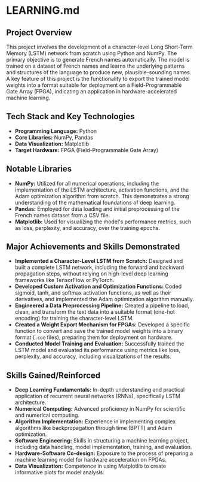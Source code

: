 # LEARNING.md

## Project Overview

This project involves the development of a character-level Long Short-Term Memory (LSTM) network from scratch using Python and NumPy. The primary objective is to generate French names automatically. The model is trained on a dataset of French names and learns the underlying patterns and structures of the language to produce new, plausible-sounding names. A key feature of this project is the functionality to export the trained model weights into a format suitable for deployment on a Field-Programmable Gate Array (FPGA), indicating an application in hardware-accelerated machine learning.

## Tech Stack and Key Technologies

- **Programming Language:** Python
- **Core Libraries:** NumPy, Pandas
- **Data Visualization:** Matplotlib
- **Target Hardware:** FPGA (Field-Programmable Gate Array)

## Notable Libraries

- **NumPy:** Utilized for all numerical operations, including the implementation of the LSTM architecture, activation functions, and the Adam optimization algorithm from scratch. This demonstrates a strong understanding of the mathematical foundations of deep learning.
- **Pandas:** Employed for data loading and initial preprocessing of the French names dataset from a CSV file.
- **Matplotlib:** Used for visualizing the model's performance metrics, such as loss, perplexity, and accuracy, over the training epochs.

## Major Achievements and Skills Demonstrated

- **Implemented a Character-Level LSTM from Scratch:** Designed and built a complete LSTM network, including the forward and backward propagation steps, without relying on high-level deep learning frameworks like TensorFlow or PyTorch.
- **Developed Custom Activation and Optimization Functions:** Coded sigmoid, tanh, and softmax activation functions, as well as their derivatives, and implemented the Adam optimization algorithm manually.
- **Engineered a Data Preprocessing Pipeline:** Created a pipeline to load, clean, and transform the text data into a suitable format (one-hot encoding) for training the character-level LSTM.
- **Created a Weight Export Mechanism for FPGAs:** Developed a specific function to convert and save the trained model weights into a binary format (`.coe` files), preparing them for deployment on hardware.
- **Conducted Model Training and Evaluation:** Successfully trained the LSTM model and evaluated its performance using metrics like loss, perplexity, and accuracy, including visualizations of the results.

## Skills Gained/Reinforced

- **Deep Learning Fundamentals:** In-depth understanding and practical application of recurrent neural networks (RNNs), specifically LSTM architecture.
- **Numerical Computing:** Advanced proficiency in NumPy for scientific and numerical computing.
- **Algorithm Implementation:** Experience in implementing complex algorithms like backpropagation through time (BPTT) and Adam optimization.
- **Software Engineering:** Skills in structuring a machine learning project, including data handling, model implementation, training, and evaluation.
- **Hardware-Software Co-design:** Exposure to the process of preparing a machine learning model for hardware acceleration on FPGAs.
- **Data Visualization:** Competence in using Matplotlib to create informative plots for model analysis.
